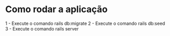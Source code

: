 # Como rodar a aplicação

1 - Execute o comando rails db:migrate
2 - Execute o comando rails db:seed
3 - Execute o comando rails server

